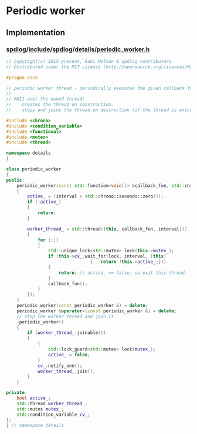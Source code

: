 # Periodic worker



## Implementation

### [spdlog](https://github.com/gabime/spdlog)/[include](https://github.com/gabime/spdlog/tree/v1.x/include)/[spdlog](https://github.com/gabime/spdlog/tree/v1.x/include/spdlog)/[details](https://github.com/gabime/spdlog/tree/v1.x/include/spdlog/details)/[**periodic_worker.h**](https://github.com/gabime/spdlog/blob/v1.x/include/spdlog/details/periodic_worker.h)

```C++
// Copyright(c) 2015-present, Gabi Melman & spdlog contributors.
// Distributed under the MIT License (http://opensource.org/licenses/MIT)

#pragma once

// periodic worker thread - periodically executes the given callback function.
//
// RAII over the owned thread:
//    creates the thread on construction.
//    stops and joins the thread on destruction (if the thread is executing a callback, wait for it to finish first).

#include <chrono>
#include <condition_variable>
#include <functional>
#include <mutex>
#include <thread>

namespace details
{

class periodic_worker
{
public:
	periodic_worker(const std::function<void()> &callback_fun, std::chrono::seconds interval)
	{
		active_ = (interval > std::chrono::seconds::zero());
		if (!active_)
		{
			return;
		}

		worker_thread_ = std::thread([this, callback_fun, interval]()
		{
			for (;;)
			{
				std::unique_lock<std::mutex> lock(this->mutex_);
				if (this->cv_.wait_for(lock, interval, [this]
								{	return !this->active_;}))
				{
					return; // active_ == false, so exit this thread
				}
				callback_fun();
			}
		});
	}
	periodic_worker(const periodic_worker &) = delete;
	periodic_worker &operator=(const periodic_worker &) = delete;
	// stop the worker thread and join it
	~periodic_worker()
	{
		if (worker_thread_.joinable())
		{
			{
				std::lock_guard<std::mutex> lock(mutex_);
				active_ = false;
			}
			cv_.notify_one();
			worker_thread_.join();
		}
	}

private:
	bool active_;
	std::thread worker_thread_;
	std::mutex mutex_;
	std::condition_variable cv_;
};
} // namespace details


```

